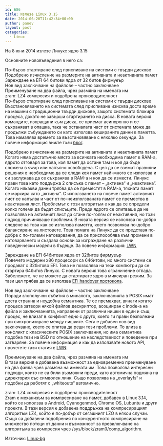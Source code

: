 ```yaml
---
id: 686
title: Излезе Linux 3.15
date: 2014-06-20T11:42:34+00:00
author: panev
layout: post
categories:
  - Linux
---
```

На 8 юни 2014 излезе Линукс ядро 3.15

Основните нововъведения в него са:

По-бързо стартиране след приспиване на системи с твърди дискове  
Подобрено изчисление на размерите на активната и неактивната памет  
Зареждане на EFI 64 битови ядра от 32 битов фирмуеър  
Нов вид заключване на файлове &#8211; частно заключване  
Преименуване на два файла, чрез размяна на имената им  
zram: LZ4 компресия и подобрена производителност  
По-бързо стартиране след приспиване на системи с твърди дискове  
Възстановяването на системата след приспиване изисква доста време на машини с традиционни твърди дискове, защото системата блокира процеса, докато не завърши стартирането на диска. В новата версия командите, изпращани към диска, се приемат асинхронно и се съхраняват в опашка, така че останалата част от системата може да продължи събуждането си като използва кешираните данни в паметта. Това намалява времето за възстановяване с няколко секунди. За повече информация вижте този [блог](https://01.org/suspendresume/blogs/tebrandt/2013/hard-disk-resume-optimization-simpler-approach).  

Подобрено изчисление на размерите на активната и неактивната памет  
Когато няма достатъчно място за всичката необходима памет в RAM-а, ядрото отговаря за това, коя памет да остане там и коя да бъде сложена в swap или напълно освободена. С цел да се вземат правилни решения е необходимо да се следи коя памет най-много се използва и си заслужава да се съхранява в RAM-а и коя да се измести. Линукс прави това като поддържа 2 списъка с памет &#8211; &#8222;активна&#8220; и &#8222;неактивна&#8220;. Когато някакви данни трябва да се преместят в RAM-а, тяхната памет се маркира като &#8222;активна&#8220;. С използването на повече памет активният лист се напълва и част от по-неизползваната памет се премества в неактивния лист. Проблемът с този алгоритъм е как да се определи колко големи да бъдат списъците. Преди ядрото се опитваше да не позволява на активният лист да стане по-голям от неактивния, но този подход причиняваше проблеми. В новата версия се използва по-добро следене на това как се използва паметта, което позволява по-добро балансиране на листовете. Това помага на Линукс да се представя по-добре с по-големи натоварвания, да се приспособява към промени в натоварването и създава основи за изграждане на различни поведенчески модели в бъдеще. За повече информация: [LWN](http://lwn.net/Articles/495543/)

Зареждане на EFI 64битови ядра от 32битов фирмуеър  
Повечето модерни x86 процесори са 64битови, но много системи се продават с 32битово EFI. Това не позволява на тези компютри да се стартира 64битов Линукс. С новата версия това ограничение отпада. Забележете, че не можете да стартирате ядро в миксиран режим. За тази цел трябва да се използва [EFI handover протокола](http://lwn.net/Articles/507827/).

Нов вид заключване на файлове &#8211; частно заключване  
Поради злополучни събития в миналото, заключванията в POSIX имат доста странна и неудобна семантика. Те се премахват, винаги когато процеса затвори някой файлов дескриптор, асоцииран с inode-а на файла и заключванията, направени от различни нишки в един и същ процес, не влизат в конфликт едно с друго, което ги прави безполезни при синхронизиране между нишките. Сега е добавен нов вид заключване, което се опитва да реши тези проблеми. То влиза в конфликт с класическите POSIX заключвания, но има семантика подобна тези на BSD по отношение на наследственост и поведение при затваряне. За повече информация и как да използвате новото API, прочетете тази статия в [LWN](http://lwn.net/Articles/586904/).

Преименуване на два файла, чрез размяна на имената им  
В тази версия е добавена възможност за едновременно преименуване на два файла чрез размяна на имената им. Това позволява интересни подходи, които не са били възможни преди, като автомична подмяна на директория със символен линк. Също позволява на &#8222;overlayfs&#8220; и подобни да работят с &#8222;whiteouts&#8220; автомично. 

zram: LZ4 компресия и подобрена производителност  
Zram е механизъм за компресиране на памет, добавен в Linux 3.14, който се използва в Android, Cyanogenmod, Chrome OS, Lubuntu и други проекти. В тази версия е добавена поддръжка на компресиращият алгоритъм LZ4, който е по-добър от сегашният LZO в някои случаи. Също са добавени подобрения по конкурентното компресиране на множество потоци от данни и възможност за превключване на алгоритъма за компресия чрез /sys/block/zram0/comp_algorithm.

Източник: [Linux-bg](http://www.linux-bg.org/cgi-bin/y/index.pl?page=news&key=467556346)